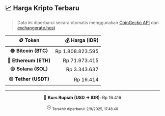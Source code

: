 

<!-- HARGA_KRIPTO -->
## 📈 Harga Kripto Terbaru

> Data ini diperbarui secara otomatis menggunakan [CoinGecko API](https://www.coingecko.com/) dan [exchangerate.host](https://exchangerate.host/)

<div align="center">

| 🪙 Token | 💰 Harga (IDR) |
|:------:|---------------:|
| 🟠 **Bitcoin (BTC)**   | Rp 1.808.823.595 |
| 🔵 **Ethereum (ETH)**  | Rp 71.973.415 |
| 🟣 **Solana (SOL)**    | Rp 3.343.637 |
| 🟢 **Tether (USDT)**   | Rp 16.414 |

---

💱 **Kurs Rupiah (USD → IDR)**: Rp 16.416

🕒 <sub>Terakhir diperbarui: 2/9/2025, 17.48.40</sub>

</div>
<!-- /HARGA_KRIPTO -->